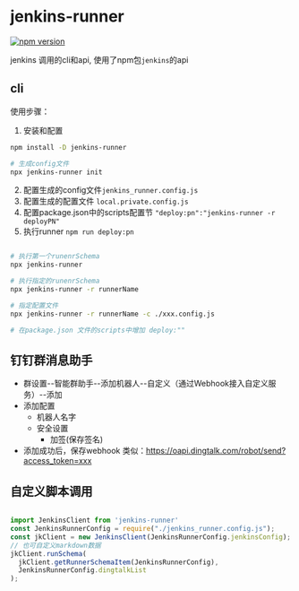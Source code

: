 # jenkins-runner

[![npm version](https://badge.fury.io/js/jenkins-runner.svg)](https://badge.fury.io/js/jenkins-runner)

jenkins 调用的cli和api, 使用了npm包`jenkins`的api

## cli

使用步骤：

1. 安装和配置

``` bash
npm install -D jenkins-runner

# 生成config文件
npx jenkins-runner init
```

2. 配置生成的config文件`jenkins_runner.config.js`
3. 配置生成的配置文件 `local.private.config.js`
4. 配置package.json中的scripts配置节 `"deploy:pn":"jenkins-runner -r deployPN"`
5. 执行runner `npm run deploy:pn`

``` bash

# 执行第一个runenrSchema
npx jenkins-runner

# 执行指定的runenrSchema
npx jenkins-runner -r runnerName

# 指定配置文件
npx jenkins-runner -r runnerName -c ./xxx.config.js

# 在package.json 文件的scripts中增加 deploy:""
```

## 钉钉群消息助手

+ 群设置--智能群助手--添加机器人--自定义（通过Webhook接入自定义服务）--添加
+ 添加配置
  + 机器人名字
  + 安全设置
    + 加签(保存签名)
+ 添加成功后，保存webhook 类似：<https://oapi.dingtalk.com/robot/send?access_token=xxx>

## 自定义脚本调用

``` ts

import JenkinsClient from 'jenkins-runner' 
const JenkinsRunnerConfig = require("./jenkins_runner.config.js"); 
const jkClient = new JenkinsClient(JenkinsRunnerConfig.jenkinsConfig);
// 也可自定义markdown数据
jkClient.runSchema(
  jkClient.getRunnerSchemaItem(JenkinsRunnerConfig),
  JenkinsRunnerConfig.dingtalkList
);

```
